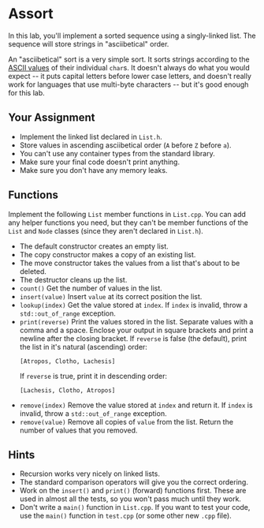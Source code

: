# Assort

In this lab, you'll implement a sorted sequence using a singly-linked list.  The
sequence will store strings in "asciibetical" order.

An "asciibetical" sort is a very simple sort.  It sorts strings according to the
[ASCII values][ascii] of their individual `char`s. It doesn't always do what you
would expect -- it puts capital letters  before lower case letters,  and doesn't
really work for languages that use multi-byte characters -- but it's good enough
for this lab.


## Your Assignment

- Implement the linked list declared in `List.h`.
- Store values in ascending asciibetical order (`A` before `Z` before `a`).
- You can't use any container types from the standard library.
- Make sure your final code doesn't print anything.
- Make sure you don't have any memory leaks.


## Functions

Implement the following `List` member functions  in `List.cpp`.  You can add any
helper functions you need,  but they can't be member functions of the `List` and
`Node` classes (since they aren't declared in `List.h`).

- The default constructor creates an empty list.
- The copy constructor makes a copy of an existing list.
- The move constructor takes the values from a list that's about to be deleted.
- The destructor cleans up the list.
- `count()`  Get the number of values in the list.
- `insert(value)`  Insert `value` at its correct position the list.
- `lookup(index)`  Get the value stored at `index`. If `index` is invalid, throw
  a `std::out_of_range` exception.
- `print(reverse)`  Print the values stored in the list.  Separate values with a
  comma and a space.  Enclose your output in square brackets and print a newline
  after the closing bracket. If `reverse` is false (the default), print the list
  in it's natural (ascending) order:
  ```
  [Atropos, Clotho, Lachesis]
  ```
  If `reverse` is true, print it in descending order:
  ```
  [Lachesis, Clotho, Atropos]
  ```
- `remove(index)`  Remove the value stored at `index` and return it.  If `index`
  is invalid, throw a `std::out_of_range` exception.
- `remove(value)`  Remove all copies of `value` from the list. Return the number
  of values that you removed.


## Hints

- Recursion works very nicely on linked lists.
- The standard comparison operators will give you the correct ordering.
- Work on the `insert()` and `print()` (forward) functions first. These are used
  in almost all the tests, so you won't pass much until they work.
- Don't write a `main()` function in `List.cpp`.  If you want to test your code,
  use the `main()` function in `test.cpp` (or some other new `.cpp` file).


[ascii]: https://xavierholt.github.io/cheatsheets/ascii.html
